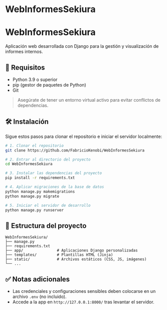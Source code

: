 # WebInformesSekiura

# WebInformesSekiura

Aplicación web desarrollada con Django para la gestión y visualización de informes internos.

## 🚀 Requisitos

- Python 3.9 o superior  
- pip (gestor de paquetes de Python)  
- Git  

> Asegúrate de tener un entorno virtual activo para evitar conflictos de dependencias.

## 🛠️ Instalación

Sigue estos pasos para clonar el repositorio e iniciar el servidor localmente:

```bash
# 1. Clonar el repositorio
git clone https://github.com/FabricioKenobi/WebInformesSekiura

# 2. Entrar al directorio del proyecto
cd WebInformesSekiura

# 3. Instalar las dependencias del proyecto
pip install -r requirements.txt

# 4. Aplicar migraciones de la base de datos
python manage.py makemigrations
python manage.py migrate

# 5. Iniciar el servidor de desarrollo
python manage.py runserver
```

## 📂 Estructura del proyecto

```
WebInformesSekiura/
├── manage.py
├── requirements.txt
├── app/               # Aplicaciones Django personalizadas
├── templates/         # Plantillas HTML (Jinja)
├── static/            # Archivos estáticos (CSS, JS, imágenes)
└── ...
```

## ✅ Notas adicionales

- Las credenciales y configuraciones sensibles deben colocarse en un archivo `.env` (no incluido).
- Accede a la app en `http://127.0.0.1:8000/` tras levantar el servidor.
